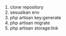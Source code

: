1. clone repository
2. sesuaikan env
3. php artisan key:generate
4. php artisan migrate
5. php artisan storage:link